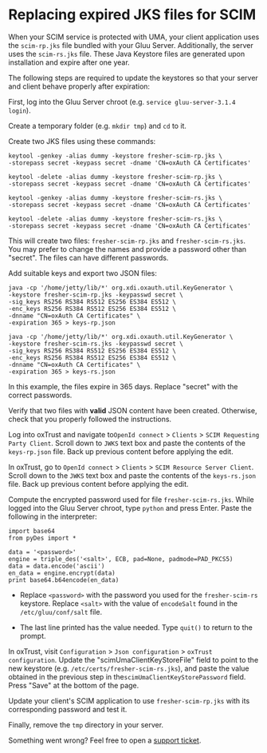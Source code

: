 # Replacing expired JKS files for SCIM

When your SCIM service is protected with UMA, your client application uses the `scim-rp.jks` file bundled with your Gluu Server. Additionally, the server uses the `scim-rs.jks` file. These Java Keystore files are generated upon installation and expire after one year. 

The following steps are required to update the keystores so that your server and client behave properly after expiration:

First, log into the Gluu Server chroot (e.g. `service gluu-server-3.1.4 login`).

Create a temporary folder (e.g. `mkdir tmp`) and `cd` to it.
   
Create two JKS files using these commands: 

```  
keytool -genkey -alias dummy -keystore fresher-scim-rp.jks \
-storepass secret -keypass secret -dname 'CN=oxAuth CA Certificates'  
    
keytool -delete -alias dummy -keystore fresher-scim-rp.jks \
-storepass secret -keypass secret -dname 'CN=oxAuth CA Certificates' 
   
keytool -genkey -alias dummy -keystore fresher-scim-rs.jks \
-storepass secret -keypass secret -dname 'CN=oxAuth CA Certificates'  
    
keytool -delete -alias dummy -keystore fresher-scim-rs.jks \
-storepass secret -keypass secret -dname 'CN=oxAuth CA Certificates'  
```  
    
This will create two files: `fresher-scim-rp.jks` and `fresher-scim-rs.jks`. You may prefer to change the names and provide a password other than "secret". The files can have different passwords.
    
Add suitable keys and export two JSON files: 
  
```  
java -cp '/home/jetty/lib/*' org.xdi.oxauth.util.KeyGenerator \  
-keystore fresher-scim-rp.jks -keypasswd secret \  
-sig_keys RS256 RS384 RS512 ES256 ES384 ES512 \  
-enc_keys RS256 RS384 RS512 ES256 ES384 ES512 \  
-dnname "CN=oxAuth CA Certificates" \  
-expiration 365 > keys-rp.json  
  
java -cp '/home/jetty/lib/*' org.xdi.oxauth.util.KeyGenerator \  
-keystore fresher-scim-rs.jks -keypasswd secret \  
-sig_keys RS256 RS384 RS512 ES256 ES384 ES512 \  
-enc_keys RS256 RS384 RS512 ES256 ES384 ES512 \  
-dnname "CN=oxAuth CA Certificates" \  
-expiration 365 > keys-rs.json  
```  
  
In this example, the files expire in 365 days. Replace "secret" with the correct passwords.
  
Verify that two files with **valid** JSON content have been created. Otherwise, check that you properly followed the instructions.
  
Log into oxTrust and navigate to`OpenId connect` > `Clients` > `SCIM Requesting Party Client`. Scroll down to `JWKS` text box and paste the contents of the `keys-rp.json` file. Back up previous content before applying the edit. 
  
In oxTrust, go to `OpenId connect` > `Clients` > `SCIM Resource Server Client`. Scroll down to the `JWKS` text box and paste the contents of the `keys-rs.json` file. Back up previous content before applying the edit.
  
Compute the encrypted password used for file `fresher-scim-rs.jks`. While logged into the Gluu Server chroot, type `python` and press Enter. Paste the following in the interpreter:
  
```
import base64
from pyDes import *

data = '<password>'
engine = triple_des('<salt>', ECB, pad=None, padmode=PAD_PKCS5)
data = data.encode('ascii')
en_data = engine.encrypt(data)
print base64.b64encode(en_data) 
```
 
  - Replace `<password>` with the password you used for the `fresher-scim-rs` keystore. Replace `<salt>` with the value of `encodeSalt` found in the `/etc/gluu/conf/salt` file.

  - The last line printed has the value needed. Type `quit()` to return to the prompt.

In oxTrust, visit `Configuration` > `Json configuration` > `oxTrust configuration`. Update the "scimUmaClientKeyStoreFile" field to point to the new keystore (e.g. `/etc/certs/fresher-scim-rs.jks`), and paste the value obtained in the previous step in the`scimUmaClientKeyStorePassword` field.  Press "Save" at the bottom of the page.

Update your client's SCIM application to use `fresher-scim-rp.jks` with its corresponding password and test it.

Finally, remove the `tmp` directory in your server.

Something went wrong? Feel free to open a [support ticket](https://support.gluu.org).
